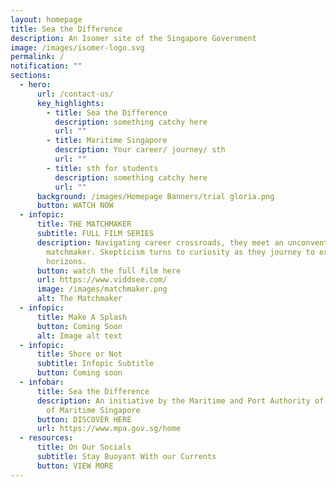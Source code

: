 ```yaml
---
layout: homepage
title: Sea the Difference
description: An Isomer site of the Singapore Government
image: /images/isomer-logo.svg
permalink: /
notification: ""
sections:
  - hero:
      url: /contact-us/
      key_highlights:
        - title: Sea the Difference
          description: something catchy here
          url: ""
        - title: Maritime Singapore
          description: Your career/ journey/ sth
          url: ""
        - title: sth for students
          description: something catchy here
          url: ""
      background: /images/Homepage Banners/trial gloria.png
      button: WATCH NOW
  - infopic:
      title: THE MATCHMAKER
      subtitle: FULL FILM SERIES
      description: Navigating career crossroads, they meet an unconventional
        matchmaker. Skepticism turns to curiosity as they journey to explore new
        horizons.
      button: watch the full film here
      url: https://www.viddsee.com/
      image: /images/matchmaker.png
      alt: The Matchmaker
  - infopic:
      title: Make A Splash
      button: Coming Soon
      alt: Image alt text
  - infopic:
      title: Shore or Not
      subtitle: Infopic Subtitle
      button: Coming soon
  - infobar:
      title: Sea the Difference
      description: An initiative by the Maritime and Port Authority of Singapore, part
        of Maritime Singapore
      button: DISCOVER HERE
      url: https://www.mpa.gov.sg/home
  - resources:
      title: On Our Socials
      subtitle: Stay Buoyant With our Currents
      button: VIEW MORE
---
```

